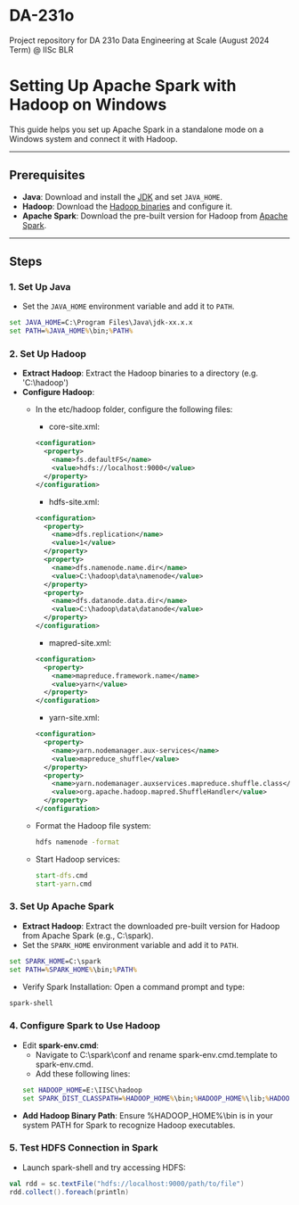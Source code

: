 # DA-231o
Project repository for DA 231o Data Engineering at Scale (August 2024 Term) @ IISc BLR

# Setting Up Apache Spark with Hadoop on Windows

This guide helps you set up Apache Spark in a standalone mode on a Windows system and connect it with Hadoop.

---

## Prerequisites

- **Java**: Download and install the [JDK](https://www.oracle.com/java/technologies/javase-downloads.html) and set `JAVA_HOME`.
- **Hadoop**: Download the [Hadoop binaries](https://hadoop.apache.org/) and configure it.
- **Apache Spark**: Download the pre-built version for Hadoop from [Apache Spark](https://spark.apache.org/downloads.html).

---

## Steps

### 1. Set Up Java
- Set the `JAVA_HOME` environment variable and add it to `PATH`.
```cmd
set JAVA_HOME=C:\Program Files\Java\jdk-xx.x.x
set PATH=%JAVA_HOME%\bin;%PATH%
```
### 2. Set Up Hadoop
- **Extract Hadoop**: Extract the Hadoop binaries to a directory (e.g. 'C:\hadoop')
- **Configure Hadoop**:
  - In the etc/hadoop folder, configure the following files:
    - core-site.xml:
	```xml
	<configuration>
	  <property>
	    <name>fs.defaultFS</name>
	    <value>hdfs://localhost:9000</value>
	  </property>
	</configuration>
	```   
	
    - hdfs-site.xml:
	```xml
	<configuration>
	  <property>
		<name>dfs.replication</name>
		<value>1</value>
	  </property>
	  <property>
		<name>dfs.namenode.name.dir</name>
		<value>C:\hadoop\data\namenode</value>
	  </property>
	  <property>
		<name>dfs.datanode.data.dir</name>
		<value>C:\hadoop\data\datanode</value>
	  </property>
	</configuration>
	```
	
    - mapred-site.xml:
	```xml
	<configuration>
	  <property>
		<name>mapreduce.framework.name</name>
		<value>yarn</value>
	  </property>
	</configuration>
	```
	
    - yarn-site.xml:
	```xml
	<configuration>
	  <property>
		<name>yarn.nodemanager.aux-services</name>
		<value>mapreduce_shuffle</value>
	  </property>
	  <property>
		<name>yarn.nodemanager.auxservices.mapreduce.shuffle.class</name>
		<value>org.apache.hadoop.mapred.ShuffleHandler</value>
	  </property>
	</configuration>
	```
	
  - Format the Hadoop file system:
    ```cmd
    hdfs namenode -format
    ```
	
  - Start Hadoop services:
    ```cmd
    start-dfs.cmd
	start-yarn.cmd
    ```
	
### 3. Set Up Apache Spark
- **Extract Hadoop**: Extract the downloaded pre-built version for Hadoop from Apache Spark (e.g., C:\spark).
- Set the `SPARK_HOME` environment variable and add it to `PATH`.
```cmd
set SPARK_HOME=C:\spark
set PATH=%SPARK_HOME%\bin;%PATH%
```
- Verify Spark Installation: Open a command prompt and type:
```cmd
spark-shell
```
### 4. Configure Spark to Use Hadoop
- Edit **spark-env.cmd**:
  - Navigate to C:\spark\conf and rename spark-env.cmd.template to spark-env.cmd.
  - Add these following lines:
  ```cmd
  set HADOOP_HOME=E:\IISC\hadoop
  set SPARK_DIST_CLASSPATH=%HADOOP_HOME%\bin;%HADOOP_HOME%\lib;%HADOOP_HOME%\etc\hadoop
  ```
- **Add Hadoop Binary Path**: Ensure %HADOOP_HOME%\bin is in your system PATH for Spark to recognize Hadoop executables.
### 5. Test HDFS Connection in Spark
- Launch spark-shell and try accessing HDFS:
```scala
val rdd = sc.textFile("hdfs://localhost:9000/path/to/file")
rdd.collect().foreach(println)
```

